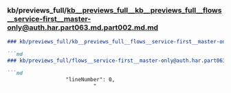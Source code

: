 ### kb/previews_full/kb__previews_full__kb__previews_full__flows__service-first__master-only@auth.har.part063.md.part002.md.md

```md
### kb/previews_full/kb__previews_full__flows__service-first__master-only@auth.har.part063.md.part002.md

```md
### kb/previews_full/flows__service-first__master-only@auth.har.part063.md (part 002)

```md
                   "lineNumber": 0,
                            "
```

```

```

```
